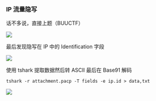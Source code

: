 ### IP 流量隐写

话不多说，直接上题（BUUCTF）

![](https://pic1.imgdb.cn/item/67cc205f066befcec6e158e2.jpg)

最后发现隐写在 IP 中的 Identification 字段

![](https://pic1.imgdb.cn/item/67cc2076066befcec6e158e4.jpg)

使用 tshark 提取数据然后转 ASCII 最后在 Base91 解码

```shell
tshark -r attachment.pacp -T fields -e ip.id > data,txt
```

![](https://pic1.imgdb.cn/item/67cc208f066befcec6e158e7.jpg)

